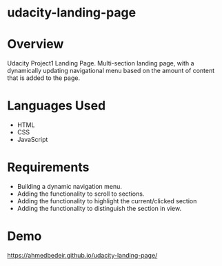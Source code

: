 # udacity-landing-page

# Overview

Udacity Project1 Landing Page.
Multi-section landing page, with a dynamically updating navigational menu based on the amount of content that is added to the page.

# Languages Used

- HTML
- CSS
- JavaScript

# Requirements

- Building a dynamic navigation menu.
- Adding the functionality to scroll to sections.
- Adding the functionality to highlight the current/clicked section
- Adding the functionality to distinguish the section in view.

# Demo

https://ahmedbedeir.github.io/udacity-landing-page/
